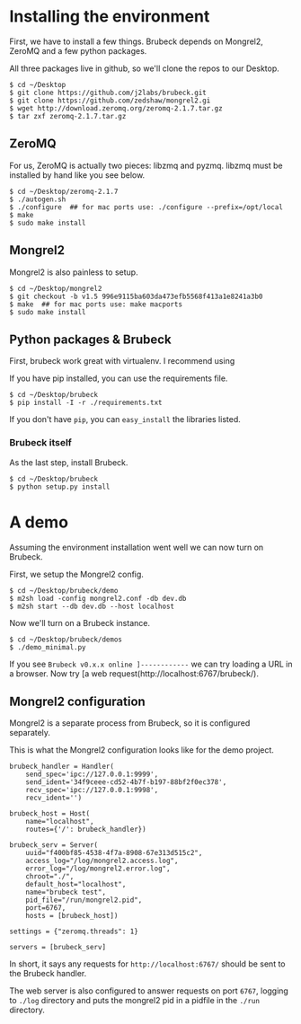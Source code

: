 # Installing the environment

First, we have to install a few things. Brubeck depends on Mongrel2, ZeroMQ and a few python packages.

All three packages live in github, so we'll clone the repos to our Desktop.

    $ cd ~/Desktop
    $ git clone https://github.com/j2labs/brubeck.git
    $ git clone https://github.com/zedshaw/mongrel2.gi
    $ wget http://download.zeromq.org/zeromq-2.1.7.tar.gz 
    $ tar zxf zeromq-2.1.7.tar.gz


## ZeroMQ

For us, ZeroMQ is actually two pieces: libzmq and pyzmq. libzmq must be installed by hand like you see below.

    $ cd ~/Desktop/zeromq-2.1.7    
    $ ./autogen.sh
    $ ./configure  ## for mac ports use: ./configure --prefix=/opt/local
    $ make 
    $ sudo make install


## Mongrel2

Mongrel2 is also painless to setup.

    $ cd ~/Desktop/mongrel2
    $ git checkout -b v1.5 996e9115ba603da473efb5568f413a1e8241a3b0
    $ make  ## for mac ports use: make macports
    $ sudo make install


## Python packages & Brubeck

First, brubeck work great with virtualenv. I recommend using

If you have pip installed, you can use the requirements file. 

    $ cd ~/Desktop/brubeck
    $ pip install -I -r ./requirements.txt

If you don't have `pip`, you can `easy_install` the libraries listed.


### Brubeck itself

As the last step, install Brubeck.

    $ cd ~/Desktop/brubeck
    $ python setup.py install


# A demo

Assuming the environment installation went well we can now turn on Brubeck.

First, we setup the Mongrel2 config.

    $ cd ~/Desktop/brubeck/demo
    $ m2sh load -config mongrel2.conf -db dev.db
    $ m2sh start --db dev.db --host localhost

Now we'll turn on a Brubeck instance.

    $ cd ~/Desktop/brubeck/demos
    $ ./demo_minimal.py

If you see `Brubeck v0.x.x online ]------------` we can try loading a URL in a browser. 
Now try [a web request(http://localhost:6767/brubeck/).


## Mongrel2 configuration

Mongrel2 is a separate process from Brubeck, so it is configured separately.

This is what the Mongrel2 configuration looks like for the demo project.

    brubeck_handler = Handler(
        send_spec='ipc://127.0.0.1:9999',
        send_ident='34f9ceee-cd52-4b7f-b197-88bf2f0ec378',
        recv_spec='ipc://127.0.0.1:9998', 
        recv_ident='')

    brubeck_host = Host(
        name="localhost", 
        routes={'/': brubeck_handler})
    
    brubeck_serv = Server(
        uuid="f400bf85-4538-4f7a-8908-67e313d515c2",
        access_log="/log/mongrel2.access.log",
        error_log="/log/mongrel2.error.log",
        chroot="./",
        default_host="localhost",
        name="brubeck test",
        pid_file="/run/mongrel2.pid",
        port=6767,
        hosts = [brubeck_host])
    
    settings = {"zeromq.threads": 1}
    
    servers = [brubeck_serv]
    
In short, it says any requests for `http://localhost:6767/` should be sent to the Brubeck handler. 

The web server is also configured to answer requests on port `6767`, logging to `./log` directory and puts the mongrel2 pid in a pidfile in the `./run` directory.
